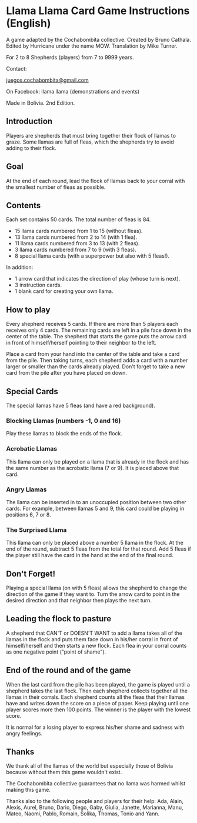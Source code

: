 # Llama Llama Card Game Instructions (English)

A game adapted by the Cochabombita collective.
Created by Bruno Cathala.
Edited by Hurricane under the name MOW.
Translation by Mike Turner.

For 2 to 8 Shepherds (players) from 7 to 9999 years.

Contact:

juegos.cochabombita@gmail.com

On Facebook: llama llama (demonstrations and events)

Made in Bolivia.
2nd Edition.

## Introduction

Players are shepherds that must bring together their flock of llamas to graze. Some llamas are full of fleas, which the shepherds try to avoid adding to their flock.

## Goal

At the end of each round, lead the flock of llamas back to your corral with the smallest number of fleas as possible.

## Contents

Each set contains 50 cards. The total number of fleas is 84.

* 15 llama cards numbered from 1 to 15 (without fleas).
* 13 llama cards numbered from 2 to 14 (with 1 flea).
* 11 llama cards numbered from 3 to 13 (with 2 fleas).
* 3 llama cards numbered from 7 to 9 (with 3 fleas).
* 8 special llama cards (with a superpower but also with 5 fleas!).

In addition:

* 1 arrow card that indicates the direction of play (whose turn is next).
* 3 instruction cards.
* 1 blank card for creating your own llama.

## How to play

Every shepherd receives 5 cards. If there are more than 5 players each receives only 4 cards. The remaining cards are left in a pile face down in the center of the table. The shepherd that starts the game puts the arrow card in front of himself/herself pointing to their neighbor to the left.

Place a card from your hand into the center of the table and take a card from the pile. Then taking turns, each shepherd adds a card with a number larger or smaller than the cards already played. Don't forget to take a new card from the pile after you have placed on down.

## Special Cards

The special llamas have 5 fleas (and have a red background).

### Blocking Llamas (numbers -1, 0 and 16)

Play these llamas to block the ends of the flock.

### Acrobatic Llamas

This llama can only be played on a llama that is already in the flock and has the same number as the acrobatic llama (7 or 9). It is placed above that card.

### Angry Llamas

The llama can be inserted in to an unoccupied position between two other cards. For example, between llamas 5 and 9, this card could be playing in positions 6, 7 or 8.

### The Surprised Llama

This llama can only be placed above a number 5 llama in the flock. At the end of the round, subtract 5 fleas from the total for that round. Add 5 fleas if the player still have the card in the hand at the end of the final round.

## Don't Forget!

Playing a special llama (on with 5 fleas) allows the shepherd to change the direction of the game if they want to. Turn the arrow card to point in the desired direction and that neighbor then plays the next turn.

## Leading the flock to pasture

A shepherd that CAN'T or DOESN'T WANT to add a llama takes all of the llamas in the flock and puts them face down in his/her corral in front of himself/herself and then starts a new flock. Each flea in your corral counts as one negative point ("point of shame").

## End of the round and of the game

When the last card from the pile has been played, the game is played until a shepherd takes the last flock. Then each shepherd collects together all the llamas in their corrals. Each shepherd counts all the fleas that their llamas have and writes down the score on a piece of paper. Keep playing until one player scores more then 100 points. The winner is the player with the lowest score.

It is normal for a losing player to express his/her shame and sadness with angry feelings.

## Thanks

We thank all of the llamas of the world but especially those of Bolivia because without them this game wouldn't exist.

The Cochabombita collective guarantees that no llama was harmed whilst making this game.

Thanks also to the following people and players for their help: Ada, Alain, Alexis, Aurel, Bruno, Dario, Diego, Gaby, Giulia, Janette, Marianna, Manu, Mateo, Naomi, Pablo, Romain, Solika, Thomas, Tonio and Yann.
